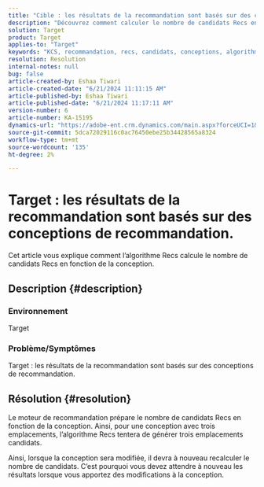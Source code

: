 ```yaml
---
title: "Cible : les résultats de la recommandation sont basés sur des conceptions de recommandation"
description: "Découvrez comment calculer le nombre de candidats Recs en fonction de la conception."
solution: Target
product: Target
applies-to: "Target"
keywords: "KCS, recommandation, recs, candidats, conceptions, algorithme, résultat"
resolution: Resolution
internal-notes: null
bug: false
article-created-by: Eshaa Tiwari
article-created-date: "6/21/2024 11:11:15 AM"
article-published-by: Eshaa Tiwari
article-published-date: "6/21/2024 11:17:11 AM"
version-number: 6
article-number: KA-15195
dynamics-url: "https://adobe-ent.crm.dynamics.com/main.aspx?forceUCI=1&pagetype=entityrecord&etn=knowledgearticle&id=0380f5f8-be2f-ef11-840a-6045bd029b18"
source-git-commit: 5dca72029116c0ac76450ebe25b34428565a8324
workflow-type: tm+mt
source-wordcount: '135'
ht-degree: 2%

---
```


# Target : les résultats de la recommandation sont basés sur des conceptions de recommandation.


Cet article vous explique comment l’algorithme Recs calcule le nombre de candidats Recs en fonction de la conception.

## Description {#description}


### <b>Environnement</b>

Target

### Problème/Symptômes

Target : les résultats de la recommandation sont basés sur des conceptions de recommandation.


## Résolution {#resolution}


Le moteur de recommandation prépare le nombre de candidats Recs en fonction de la conception. Ainsi, pour une conception avec trois emplacements, l’algorithme Recs tentera de générer trois emplacements candidats.

Ainsi, lorsque la conception sera modifiée, il devra à nouveau recalculer le nombre de candidats. C’est pourquoi vous devez attendre à nouveau les résultats lorsque vous apportez des modifications à la conception.
